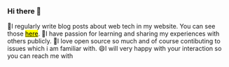 ### Hi there 👋

🔭<bold>I regularly write blog posts about web tech in my website. You can see those</bold> <a href="https://ulusoymhmmt.com"><mark>here</mark></a>.
👯<bold>I have passion for learning and sharing my experiences with others publicly.</bold>
🌱<bold>I love open source so much and of course contibuting to issues which i am familiar with.</bold>
😄<bold>I will very happy with your interaction so you can reach me with</bold>


<!--
**ulusoymhmmt/ulusoymhmmt** is a ✨ _special_ ✨ repository because its `README.md` (this file) appears on your GitHub profile.

Here are some ideas to get you started:

- 🔭 I’m currently working on ...
- 🌱 I’m currently learning ...
- 👯 I’m looking to collaborate on ...
- 🤔 I’m looking for help with ...
- 💬 Ask me about ...
- 📫 How to reach me: ...
- 😄 Pronouns: ...
- ⚡ Fun fact: ...
-->
<!-- START gadpp -->
